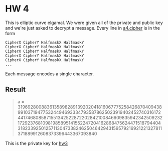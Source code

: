 # HW 4

This is elliptic curve elgamal. We were given all of the private and public key and we're just asked to decrypt a message. Every line in [a4.cipher](a4.cipher) is in the form

```
CipherX CipherY HalfmaskX HalfmaskY
CipherX CipherY HalfmaskX HalfmaskY
CipherX CipherY HalfmaskX HalfmaskY
CipherX CipherY HalfmaskX HalfmaskY
CipherX CipherY HalfmaskX HalfmaskY
...
```

Each message encodes a single character.

## Result

> a = 31969280088361358982891392020418160677752584268704094389910371947753244946933347935878625023919402452740316172441746808587155134252287220284210084660983594234250923217292376810981985895141552247204162868475624471518794404318233925012571130473382462504642943159579216921221327811371889912608373396443367093840

This is the private key for [hw3](../hw3)